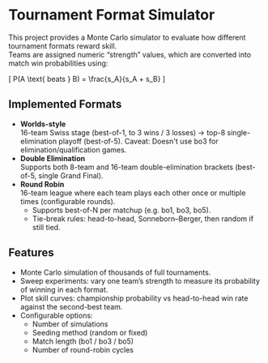 # Tournament Format Simulator

This project provides a Monte Carlo simulator to evaluate how different tournament formats reward skill.  
Teams are assigned numeric “strength” values, which are converted into match win probabilities using:

\[
P(A \text{ beats } B) = \frac{s_A}{s_A + s_B}
\]

## Implemented Formats
- **Worlds-style**  
  16-team Swiss stage (best-of-1, to 3 wins / 3 losses) → top-8 single-elimination playoff (best-of-5).  Caveat: Doesn't use bo3 for elimination/qualification games. 
- **Double Elimination**  
  Supports both 8-team and 16-team double-elimination brackets (best-of-5, single Grand Final).  
- **Round Robin**  
  16-team league where each team plays each other once or multiple times (configurable rounds).  
  - Supports best-of-N per matchup (e.g. bo1, bo3, bo5).  
  - Tie-break rules: head-to-head, Sonneborn–Berger, then random if still tied.  

## Features
- Monte Carlo simulation of thousands of full tournaments.  
- Sweep experiments: vary one team’s strength to measure its probability of winning in each format.  
- Plot skill curves: championship probability vs head-to-head win rate against the second-best team.  
- Configurable options:
  - Number of simulations  
  - Seeding method (random or fixed)  
  - Match length (bo1 / bo3 / bo5)  
  - Number of round-robin cycles  

